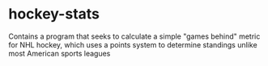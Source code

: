 # hockey-stats
Contains a program that seeks to calculate a simple "games behind" metric for NHL hockey, which uses a points system to determine standings unlike most American sports leagues
